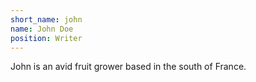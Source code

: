 ```yaml
---
short_name: john
name: John Doe
position: Writer
---
```

John is an avid fruit grower based in the south of France.
